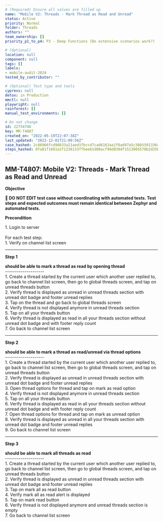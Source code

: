 ```yaml
---
# (Required) Ensure all values are filled up
name: "Mobile V2: Threads - Mark Thread as Read and Unread"
status: Active
priority: Normal
folder: Threads
authors: ""
team_ownership: []
priority_p1_to_p4: P3 - Deep Functions (Do extensive scenarios work?)

# (Optional)
location: null
component: null
tags: []
labels: 
- mobile-audit-2024
tested_by_contributor: ""

# (Optional) Test type and tools
cypress: null
detox: in Production
mmctl: null
playwright: null
rainforest: []
manual_test_environments: []

# Do not change
id: 22754746
key: MM-T4807
created_on: "2022-05-19T22:07:38Z"
last_updated: "2022-12-01T21:09:56Z"
case_hashed: 2c86966fcd98633a21aed1fbccd7cad6163aa1f0ad97a5c38b559133649afcfac1807617493fb13f2fe268baa20557da
steps_hashed: 0fa81f1681a2f1238133ffbee61d08acf96d830df1513805578b2d35b60157e098153b5edf4a4d33773496641366399d
---
```


<!-- (Auto-generated) Based on frontmatter's "key" and "name" -->

## MM-T4807: Mobile V2: Threads - Mark Thread as Read and Unread

**Objective**

**🛑 DO NOT EDIT test case without coordinating with automated tests. Test steps and expected outcomes must remain identical between Zephyr and automated tests.**

**Precondition**

1\. Login to server\
\
For each test step:\
1\. Verify on channel list screen

---

**Step 1**

**should be able to mark a thread as read by opening thread**\
\--------------------\
1\. Create a thread started by the current user which another user replied to, go back to channel list screen, then go to global threads screen, and tap on unread threads button\
2\. Verify thread is displayed as unread in unread threads section with unread dot badge and footer unread replies\
3\. Tap on the thread and go back to global threads screen\
4\. Verify thread is not displayed anymore in unread threads section\
5\. Tap on all your threads button\
6\. Verify thread is displayed as read in all your threads section without unread dot badge and with footer reply count\
7\. Go back to channel list screen

---

**Step 2**

**should be able to mark a thread as read/unread via thread options**\
\--------------------\
1\. Create a thread started by the current user which another user replied to, go back to channel list screen, then go to global threads screen, and tap on unread threads button\
2\. Verify thread is displayed as unread in unread threads section with unread dot badge and footer unread replies\
3\. Open thread options for thread and tap on mark as read option\
4\. Verify thread is not displayed anymore in unread threads section\
5\. Tap on all your threads button\
6\. Verify thread is displayed as read in all your threads section without unread dot badge and with footer reply count\
7\. Open thread options for thread and tap on mark as unread option\
8\. Verify thread is displayed as unread in all your threads section with unread dot badge and footer unread replies\
9\. Go back to channel list screen

---

**Step 3**

**should be able to mark all threads as read**\
\--------------------\
1\. Create a thread started by the current user which another user replied to, go back to channel list screen, then go to global threads screen, and tap on unread threads button\
2\. Verify thread is displayed as unread in unread threads section with unread dot badge and footer unread replies\
3\. Tap on mark all as read button\
4\. Verify mark all as read alert is displayed\
5\. Tap on mark read button\
6\. Verify thread is not displayed anymore and unread threads section is empty\
7\. Go back to channel list screen
